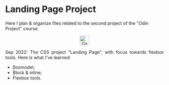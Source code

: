 # Landing Page Project
Here I plan &amp; organize files related to the second project of the "Odin Project" course.

<p align="center"> 
<a href="https://victor-schumann.github.io/odin-project/landing-page" target="blank"><img align="center" src="https://img.shields.io/badge/-live_preview-808080?style=for-the-badge&logo=&logoColor=white" alt="Git project link" height="30" width="auto"/></a>
</p>

<p style='text-align: justify;'>Sep 2022: The CSS project "Landing Page", with focus towards flexbox tools. Here is what I've learned:</p>

- Boxmodel;
- Block & inline;
- Flexbox tools.
